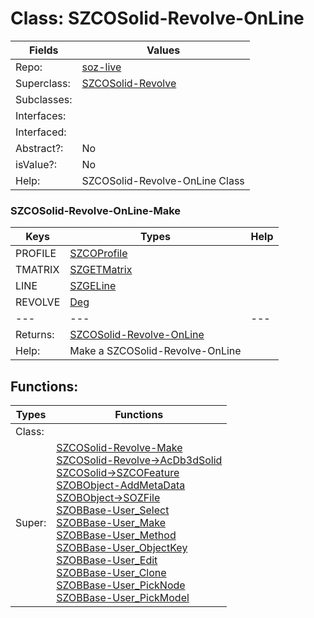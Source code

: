 
# Class:	SZCOSolid-Revolve-OnLine

| Fields | Values |
| --------- | --------- |
| Repo: | [soz-live](/repos/soz-live.html) |
| Superclass: | [SZCOSolid-Revolve](SZCOSolid-Revolve.html) |
| Subclasses: |  |
| Interfaces: |  |
| Interfaced: |  |
| Abstract?: | No |
| isValue?: | No |
| Help: | SZCOSolid-Revolve-OnLine Class |

### SZCOSolid-Revolve-OnLine-Make

| Keys | Types | Help |
| --------- | --------- | --------- |
| PROFILE | [SZCOProfile](SZCOProfile.html) |  |
| TMATRIX | [SZGETMatrix](SZGETMatrix.html) |  |
| LINE | [SZGELine](SZGELine.html) |  |
| REVOLVE | [Deg](Deg.html) |  |
| --- | --- | --- |
| Returns: | [SZCOSolid-Revolve-OnLine](SZCOSolid-Revolve-OnLine.html) |
| Help: | Make a SZCOSolid-Revolve-OnLine |


## Functions:

| Types | Functions |
| --------- | --------- |
| Class: |  |
| Super: | [SZCOSolid-Revolve-Make](SZCOSolid-Revolve.html) <br> [SZCOSolid-Revolve->AcDb3dSolid](SZCOSolid-Revolve.html) <br> [SZCOSolid->SZCOFeature](SZCOSolid.html) <br> [SZOBObject-AddMetaData](SZOBObject.html) <br> [SZOBObject->SOZFile](SZOBObject.html) <br> [SZOBBase-User_Select](SZOBBase.html) <br> [SZOBBase-User_Make](SZOBBase.html) <br> [SZOBBase-User_Method](SZOBBase.html) <br> [SZOBBase-User_ObjectKey](SZOBBase.html) <br> [SZOBBase-User_Edit](SZOBBase.html) <br> [SZOBBase-User_Clone](SZOBBase.html) <br> [SZOBBase-User_PickNode](SZOBBase.html) <br> [SZOBBase-User_PickModel](SZOBBase.html) |


